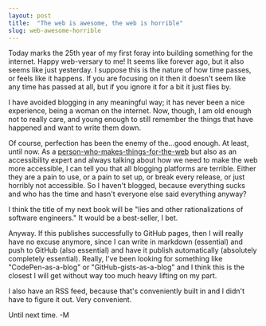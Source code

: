 ```yaml
---
layout: post
title:  "The web is awesome, the web is horrible"
slug: web-awesome-horrible
---
```


Today marks the 25th year of my first foray into building something for the internet. Happy web-versary to me! It seems like forever ago, but it also seems like just yesterday. I suppose this is the nature of how time passes, or feels like it happens. If you are focusing on it then it doesn't seem like any time has passed at all, but if you ignore it for a bit it just flies by.

<!--more-->

I have avoided blogging in any meaningful way; it has never been a nice experience, being a woman on the internet. Now, though, I am old enough not to really care, and young enough to still remember the things that have happened and want to write them down.

Of course, perfection has been the enemy of the...good enough. At least, until now. As a [person-who-makes-things-for-the-web](https://melanie.codes) but also as an accessibility expert and always talking about how we need to make the web more accessible, I can tell you that all blogging platforms are terrible. Either they are a pain to use, or a pain to set up, or break every release, or just horribly not accessible. So I haven't blogged, because everything sucks and who has the time and hasn't everyone else said everything anyway?

I think the title of my next book will be "lies and other rationalizations of software engineers." It would be a best-seller, I bet.

Anyway. If this publishes successfully to GitHub pages, then I will really have no excuse anymore, since I can write in markdown (essential) and push to GitHub (also essential) and have it publish automatically (absolutely completely essential). Really, I've been looking for something like "CodePen-as-a-blog" or "GitHub-gists-as-a-blog" and I think this is the closest I will get without way too much heavy lifting on my part.

I also have an RSS feed, because that's conveniently built in and I didn't have to figure it out. Very convenient.

Until next time.
-M

